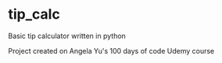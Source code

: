 # tip_calc
Basic tip calculator written in python

Project created on Angela Yu's 100 days of code Udemy course
